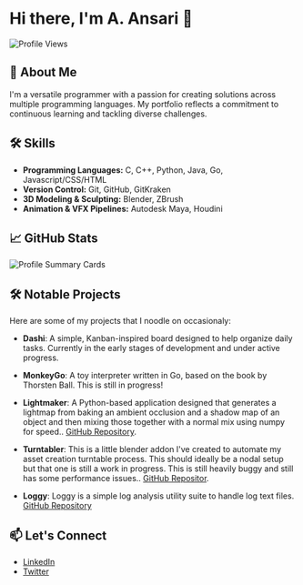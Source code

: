 # Hi there, I'm A. Ansari 👋

![Profile Views](https://komarev.com/ghpvc/?username=Ans-A)

## 🚀 About Me

I'm a versatile programmer with a passion for creating solutions across multiple programming languages. My portfolio reflects a commitment to continuous learning and tackling diverse challenges.

## 🛠️ Skills


- **Programming Languages:** C, C++, Python, Java, Go, Javascript/CSS/HTML
- **Version Control:** Git, GitHub, GitKraken
- **3D Modeling & Sculpting:** Blender, ZBrush
- **Animation & VFX Pipelines:** Autodesk Maya, Houdini


## 📈 GitHub Stats

  ![Profile Summary Cards](https://github-profile-summary-cards.vercel.app/api/cards/profile-details?username=Ans-A&theme=vue)


## 🛠️ Notable Projects

Here are some of my projects that I noodle on occasionaly:

- **Dashi**: A simple, Kanban-inspired board designed to help organize daily tasks. Currently in the early stages of development and under active progress. 

- **MonkeyGo**: A toy interpreter written in Go, based on the book by Thorsten Ball. This is still in progress!

- **Lightmaker**: A Python-based application designed that generates a lightmap from baking an ambient occlusion and a shadow map of an object and then mixing those together with a normal mix using numpy for speed.. [GitHub Repository](https://github.com/Ans-A/lightmaker).

- **Turntabler**: This is a little blender addon I've created to automate my asset creation turntable process. This should ideally be a nodal setup but that one is still a work in progress. 
This is still heavily buggy and still has some performance issues..  [GitHub Repositor](https://github.com/Ans-A/Turntabler).


- **Loggy**: Loggy is a simple log analysis utility suite to handle log text files. [GitHub Repository](https://github.com/Ans-A/Loggy)

## 📫 Let's Connect

- [LinkedIn](https://www.linkedin.com/in/al-an-sari/)
- [Twitter](https://x.com/an_saa_ri)

